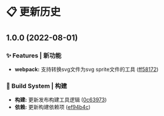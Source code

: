 # 📋 更新历史 



## 1.0.0 (2022-08-01)


### ✨ Features | 新功能

* **webpack:** 支持转换svg文件为svg sprite文件的工具 ([ff58172](http://47.110.15.13:8011///commit/ff58172490d1d4ff822df219279a0e67d94a005f))


### 👷‍ Build System | 构建

* **构建:** 更新发布构建工具逻辑 ([0c63973](http://47.110.15.13:8011///commit/0c6397326be9dd63824f70d79690bc654ae3311d))
* **依赖:** 更新构建依赖项 ([ef94b4c](http://47.110.15.13:8011///commit/ef94b4ce93d053d5460d42a1005fecff31075e0d))